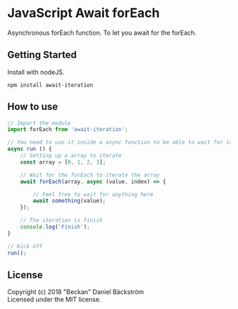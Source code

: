 # JavaScript Await forEach

Asynchronous forEach function. To let you await for the forEach.

## Getting Started

Install with nodeJS.

```console
npm install await-iteration
```

## How to use

```javascript
// Import the module
import forEach from 'await-iteration';

// You need to use it inside a async function to be able to wait for it to be finish
async run () {
	// Setting up a array to iterate
	const array = [0, 1, 2, 3];

	// Wait for the forEach to iterate the array
	await forEach(array, async (value, index) => {

		// Feel free to wait for anything here
		await something(value);
	});

	// The iteration is finish
	console.log('Finish');
}

// Kick off
run();
```

## License

Copyright (c) 2018 "Beckan" Daniel Bäckström  
Licensed under the MIT license.